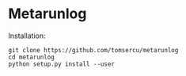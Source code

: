 Metarunlog
===
Installation:
```
git clone https://github.com/tomsercu/metarunlog
cd metarunlog
python setup.py install --user

```
